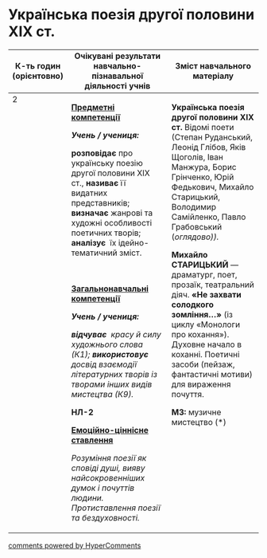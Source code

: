 <div id="hypercomments_widget" class="js-hypercomments-widget invisible"></div>

# Українська поезія другої половини ХІХ ст.

<table>
  <tr>
    <td width="10%" align="center"><b>К-ть годин (орієнтовно)</b></td>
    <td width="45%" align="center"><b>Очікувані результати навчально-пізнавальної діяльності учнів</b></td>
    <td width="45%" align="center"><b>Зміст навчального матеріалу</b></td>
  </tr>
<tbody>
  <tr>
<td width="10%" style="vertical-align:top !important;">2</td>
    <td width="45%" style="vertical-align:top !important;">
<p><strong><u>Предметні компетенції </u></strong></p>
<p><strong><em>Учень / учениця:</em></strong></p>
<p><strong>розповідає </strong>про українську поезію другої половини ХІХ ст., <strong>називає</strong> її видатних представників; <strong>визначає</strong> жанрові та художні особливості поетичних творів; <strong>аналізує </strong>&nbsp;їх ідейно-тематичний зміст.</p>
<p>&nbsp;</p>
<p><strong><u>Загальнонавчальні компетенції</u></strong></p>
<p><strong><em>Учень / учениця: </em></strong></p>
<p><strong><em>відчуває </em></strong><em>&nbsp;красу й силу художнього слова (К1); </em><strong><em>використовує</em></strong><em> досвід взаємодії літературних творів із творами інших видів мистецтва (К9).</em></p>
<p><strong>НЛ-2</strong></p>
<p></p>
<p><strong><u>Емоційно-ціннісне ставлення</u></strong></p>
<p><em>Розуміння поезії як сповіді душі, вияву найсокровенніших думок і почуттів людини. Протиставлення поезії та бездуховності.</em></p>
</td>
    <td width="45%" style="vertical-align:top !important;">
<p><strong>Українська поезія другої половини ХІХ ст. </strong>Відомі поети (Степан Руданський, Леонід Глібов, Яків Щоголів, Іван Манжура, Борис Грінченко, Юрій Федькович, Михайло Старицький, Володимир Самійленко, Павло Грабовський (<em>оглядово)</em><em>).</em></p>
<p><strong>Михайло СТАРИЦЬКИЙ</strong> &mdash; драматург, поет, прозаїк, театральний діяч. <strong>&laquo;Не зaхвати солодкого зомління&hellip;&raquo; </strong>(із циклу &laquo;Монологи про кохання&raquo;). Духовне начало в коханні. Поетичні засоби (пейзаж, фантастичні мотиви) для вираження почуття.</p>
<p><strong>МЗ:</strong> музичне мистецтво (*)</p></td>
  </tr>
</tbody>
</table>

<div class="js-hypercomments-container">
<a href="http://hypercomments.com" class="hc-link" title="comments widget">comments powered by HyperComments</a>
</div>